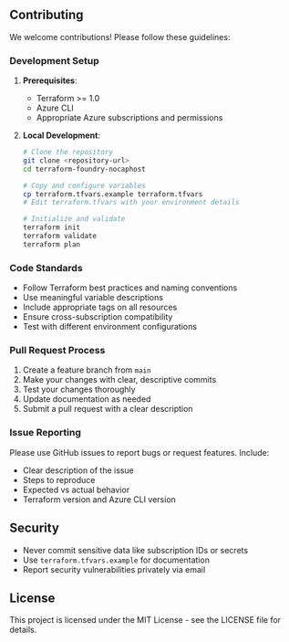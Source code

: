 ## Contributing

We welcome contributions! Please follow these guidelines:

### Development Setup

1. **Prerequisites**:
   - Terraform >= 1.0
   - Azure CLI
   - Appropriate Azure subscriptions and permissions

2. **Local Development**:
   ```bash
   # Clone the repository
   git clone <repository-url>
   cd terraform-foundry-nocaphost
   
   # Copy and configure variables
   cp terraform.tfvars.example terraform.tfvars
   # Edit terraform.tfvars with your environment details
   
   # Initialize and validate
   terraform init
   terraform validate
   terraform plan
   ```

### Code Standards

- Follow Terraform best practices and naming conventions
- Use meaningful variable descriptions
- Include appropriate tags on all resources
- Ensure cross-subscription compatibility
- Test with different environment configurations

### Pull Request Process

1. Create a feature branch from `main`
2. Make your changes with clear, descriptive commits
3. Test your changes thoroughly
4. Update documentation as needed
5. Submit a pull request with a clear description

### Issue Reporting

Please use GitHub issues to report bugs or request features. Include:
- Clear description of the issue
- Steps to reproduce
- Expected vs actual behavior
- Terraform version and Azure CLI version

## Security

- Never commit sensitive data like subscription IDs or secrets
- Use `terraform.tfvars.example` for documentation
- Report security vulnerabilities privately via email

## License

This project is licensed under the MIT License - see the LICENSE file for details.
